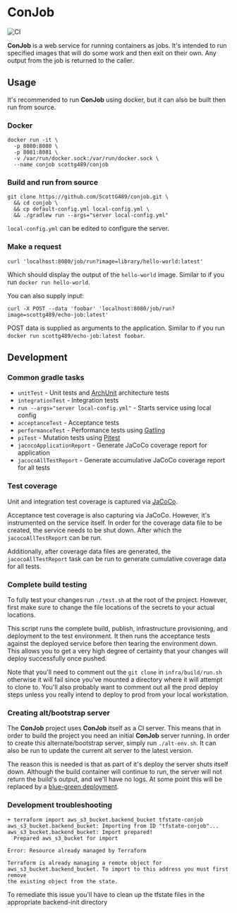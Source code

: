 # ConJob
![CI](https://github.com/ScottG489/conjob/workflows/CI/badge.svg)

**ConJob** is a web service for running containers as jobs. It's intended to run specified images that will do some
work and then exit on their own. Any output from the job is returned to the caller.

## Usage
It's recommended to run **ConJob** using docker, but it can also be built then run from source.

### Docker
```shell
docker run -it \
  -p 8080:8080 \
  -p 8081:8081 \
  -v /var/run/docker.sock:/var/run/docker.sock \
  --name conjob scottg489/conjob
```

### Build and run from source
```shell script
git clone https://github.com/ScottG489/conjob.git \
  && cd conjob \
  && cp default-config.yml local-config.yml \
  && ./gradlew run --args="server local-config.yml"
```
`local-config.yml` can be edited to configure the server.

### Make a request
```shell
curl 'localhost:8080/job/run?image=library/hello-world:latest'
```
Which should display the output of the `hello-world` image. Similar to if you run `docker run hello-world`.

You can also supply input:
```shell
curl -X POST --data 'foobar' 'localhost:8080/job/run?image=scottg489/echo-job:latest'
```
POST data is supplied as arguments to the application. Similar to if you run
`docker run scottg489/echo-job:latest foobar`.

## Development
### Common gradle tasks
- `unitTest` - Unit tests and [ArchUnit](https://www.archunit.org/) architecture tests
- `integrationTest` - Integration tests
- `run --args="server local-config.yml"` - Starts service using local config
- `acceptanceTest` - Acceptance tests
- `performanceTest` - Performance tests using [Gatling](https://gatling.io/)
- `piTest` - Mutation tests using [Pitest](https://pitest.org/)
- `jacocoApplicationReport` - Generate JaCoCo coverage report for application
- `jacocoAllTestReport` - Generate accumulative JaCoCo coverage report for all tests

### Test coverage
Unit and integration test coverage is captured via [JaCoCo](https://www.jacoco.org/jacoco/).

Acceptance test coverage is also capturing via JaCoCo. However, it's instrumented on the service itself.
In order for the coverage data file to be created, the service needs to be shut down.
After which the `jacocoAllTestReport` can be run.

Additionally, after coverage data files are generated, the `jacocoAllTestReport` task can be run to generate cumulative
coverage data for all tests.

### Complete build testing
To fully test your changes run `./test.sh` at the root of the project. However, first make
sure to change the file locations of the secrets to your actual locations.

This script runs the complete build, publish, infrastructure provisioning, and deployment to
the test environment. It then runs the acceptance tests against the deployed service before
then tearing the environment down. This allows you to get a very high degree of certainty
that your changes will deploy successfully once pushed.

Note that you'll need to comment out the `git clone` in `infra/build/run.sh` otherwise it
will fail since you've mounted a directory where it will attempt to clone to.
You'll also probably want to comment out all the prod deploy steps unless you really
intend to deploy to prod from your local workstation.

### Creating alt/bootstrap server
The **ConJob** project uses **ConJob** itself as a CI server. This means that in order to build
the project you need an initial **ConJob** server running. 
In order to create this alternate/bootstrap server, simply run `./alt-env.sh`. It can also be run
to update the current alt server to the latest version.

The reason this is needed is that as part of it's deploy the server shuts itself down.
Although the build container will continue to run, the server will not return the build's
output, and we'll have no logs. At some point this will be replaced by a
[blue-green deployment](https://en.wikipedia.org/wiki/Blue-green_deployment).

### Development troubleshooting
```
+ terraform import aws_s3_bucket.backend_bucket tfstate-conjob
aws_s3_bucket.backend_bucket: Importing from ID "tfstate-conjob"...
aws_s3_bucket.backend_bucket: Import prepared!
  Prepared aws_s3_bucket for import

Error: Resource already managed by Terraform

Terraform is already managing a remote object for
aws_s3_bucket.backend_bucket. To import to this address you must first remove
the existing object from the state.
```

To remediate this issue you'll have to clean up the tfstate files in the appropriate backend-init directory
